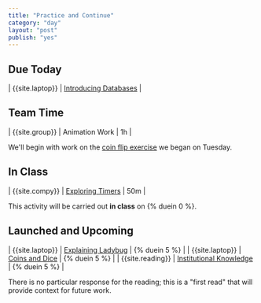 ```yaml
---
title: "Practice and Continue"
category: "day"
layout: "post"
publish: "yes"
---
```


## Due Today

| {{site.laptop}} | [Introducing Databases]({{site.todo}}/database-intro/) | 

## Team Time

| {{site.group}} | Animation Work | 1h |

We'll begin with work on the [coin flip exercise]({{site.todo}}/jtp2/) we began on Tuesday. 

## In Class

| {{site.compy}} | [Exploring Timers]({{site.todo}}/exploring-timers/) | 50m |

This activity will be carried out **in class** on {% duein 0 %}.

## Launched and Upcoming

| {{site.laptop}} | [Explaining Ladybug]({{site.todo}}/explaining-ladybug/) | {% duein 5 %} |
| {{site.laptop}} | [Coins and Dice]({{site.todo}}/jtp2/) | {% duein 5 %} |
| {{site.reading}} | [Institutional Knowledge]({{site.media}}/institutional-knoweldge.pdf) | {% duein 5 %} |

There is no particular response for the reading; this is a "first read" that will provide context for future work.